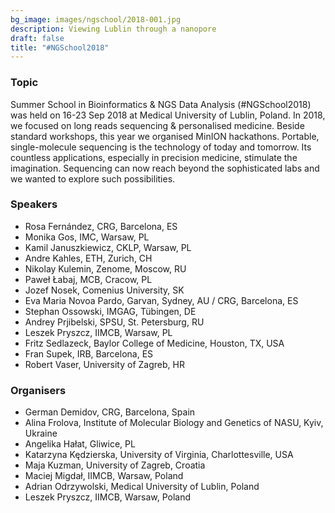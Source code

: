 ```yaml
---
bg_image: images/ngschool/2018-001.jpg
description: Viewing Lublin through a nanopore
draft: false
title: "#NGSchool2018"
---
```


### Topic

Summer School in Bioinformatics & NGS Data Analysis (#NGSchool2018) was held on 16-23 Sep 2018 at Medical University of Lublin, Poland. 
In 2018, we focused on long reads sequencing & personalised medicine. Beside standard workshops, this year we organised MinION hackathons. 
Portable, single-molecule sequencing is the technology of today and tomorrow. Its countless applications, especially in precision medicine, 
stimulate the imagination. Sequencing can now reach beyond the sophisticated labs and we wanted to explore such possibilities.

### Speakers

* Rosa Fernández, CRG, Barcelona, ES
* Monika Gos,  IMC, Warsaw, PL
* Kamil Januszkiewicz, CKLP, Warsaw, PL
* Andre Kahles, ETH, Zurich, CH
* Nikolay Kulemin, Zenome, Moscow, RU
* Paweł Łabaj,  MCB, Cracow, PL
* Jozef Nosek, Comenius University, SK
* Eva Maria Novoa Pardo, Garvan, Sydney, AU / CRG, Barcelona, ES
* Stephan Ossowski, IMGAG, Tübingen, DE
* Andrey Prjibelski, SPSU, St. Petersburg, RU
* Leszek Pryszcz, IIMCB, Warsaw, PL
* Fritz Sedlazeck, Baylor College of Medicine, Houston, TX, USA
* Fran Supek, IRB, Barcelona, ES
* Robert Vaser, University of Zagreb, HR

### Organisers

* German Demidov, CRG, Barcelona, Spain
* Alina Frolova, Institute of Molecular Biology and Genetics of NASU, Kyiv, Ukraine
* Angelika Hałat, Gliwice, PL
* Katarzyna Kędzierska, University of Virginia, Charlottesville, USA
* Maja Kuzman, University of Zagreb, Croatia
* Maciej Migdał, IIMCB, Warsaw, Poland
* Adrian Odrzywolski, Medical University of Lublin, Poland
* Leszek Pryszcz, IIMCB, Warsaw, Poland
